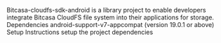 Bitcasa-cloudfs-sdk-android is a library project to enable developers integrate Bitcasa CloudFS file system into their applications for storage.
Dependencies
  android-support-v7-appcompat (version 19.0.1 or above)
Setup Instructions 
  setup the project dependencies
